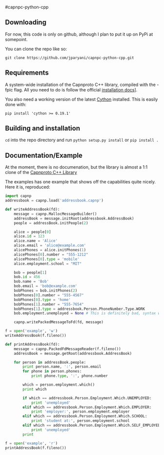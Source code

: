 #capnpc-python-cpp

## Downloading

For now, this code is only on github, although I plan to put it up on PyPi at somepoint.

You can clone the repo like so:

    git clone https://github.com/jparyani/capnpc-python-cpp.git

## Requirements

A system-wide installation of the Capnproto C++ library, compiled with the 
-fpic flag. All you need to do is follow the official [installation docs](http://kentonv.github.io/capnproto/install.html)].

You also need a working version of the latest [Cython](http://cython.org/) installed. This is easily done with:

    pip install 'cython >= 0.19.1'

## Building and installation

`cd` into the repo directory and run `python setup.py install` or `pip install .`

## Documentation/Example
At the moment, there is no documenation, but the library is almost a 1:1 clone of the [Capnproto C++ Library](http://kentonv.github.io/capnproto/cxx.html)

The examples has one example that shows off the capabilities quite nicely. Here it is, reproduced:
```python
import capnp
addressbook = capnp.load('addressbook.capnp')

def writeAddressBook(fd):
    message = capnp.MallocMessageBuilder()
    addressBook = message.initRoot(addressbook.AddressBook)
    people = addressBook.initPeople(2)

    alice = people[0]
    alice.id = 123
    alice.name = 'Alice'
    alice.email = 'alice@example.com'
    alicePhones = alice.initPhones(1)
    alicePhones[0].number = "555-1212"
    alicePhones[0].type = 'mobile'
    alice.employment.school = "MIT"

    bob = people[1]
    bob.id = 456
    bob.name = 'Bob'
    bob.email = 'bob@example.com'
    bobPhones = bob.initPhones(2)
    bobPhones[0].number = "555-4567"
    bobPhones[0].type = 'home'
    bobPhones[1].number = "555-7654" 
    bobPhones[1].type = addressbook.Person.PhoneNumber.Type.WORK
    bob.employment.unemployed = None # This is definitely bad, syntax will change at some point

    capnp.writePackedMessageToFd(fd, message)

f = open('example', 'w')
writeAddressBook(f.fileno())

def printAddressBook(fd):
    message = capnp.PackedFdMessageReader(f.fileno())
    addressBook = message.getRoot(addressbook.AddressBook)

    for person in addressBook.people:
        print person.name, ':', person.email
        for phone in person.phones:
            print phone.type, ':', phone.number

        which = person.employment.which()
        print which

        if which == addressbook.Person.Employment.Which.UNEMPLOYED:
            print 'unemployed'
        elif which == addressbook.Person.Employment.Which.EMPLOYER:
            print 'employer:', person.employment.employer
        elif which == addressbook.Person.Employment.Which.SCHOOL:
            print 'student at:', person.employment.school
        elif which == addressbook.Person.Employment.Which.SELF_EMPLOYED:
            print 'unemployed'
        print

f = open('example', 'r')
printAddressBook(f.fileno())
```
